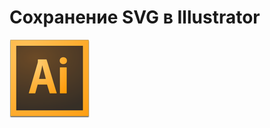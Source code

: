 # Сохранение SVG в Illustrator

![Illustrator logo](https://github.com/djviy/SVG/blob/master/images/icon-logo-illustrator.png "Illustrator logo")

